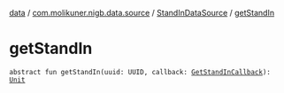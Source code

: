 [data](../../index.md) / [com.molikuner.nigb.data.source](../index.md) / [StandInDataSource](index.md) / [getStandIn](./get-stand-in.md)

# getStandIn

`abstract fun getStandIn(uuid: UUID, callback: `[`GetStandInCallback`](-get-stand-in-callback.md)`): `[`Unit`](https://kotlinlang.org/api/latest/jvm/stdlib/kotlin/-unit/index.html)